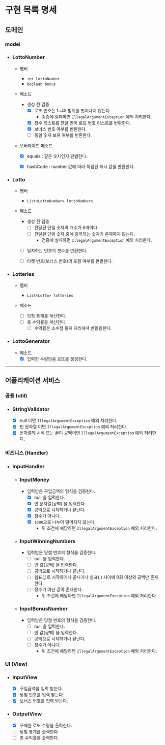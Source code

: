 # 구현 목록 명세

## 도메인
### model
- ### LottoNumber
  - 멤버
    - `int lottoNumber`
    - `boolean bonus`

  - 메소드
    - 생성 전 검증
      - [x] 로또 번호는 1~45 범위를 벗어나지 않는다.
        - 검증에 실패하면 `IllegalArgumentException` 예외 처리한다.
      - [x] 정수 리스트를 전달 받아 로또 번호 리스트를 반환한다.
      - [x] 보너스 번호 여부를 반환한다.
      - [ ] 동일 숫자 보유 여부를 반환한다.

  - 오버라이드 메소드
    - [x] equals : 같은 숫자인지 판별한다.
    - [x] hashCode : number 값에 따라 독립된 해시 값을 반환한다.


- ### Lotto
  - 멤버
    - `List<LottoNumber> lottoNumbers`

  - 메소드
    - 생성 전 검증
      - [ ] 전달된 단일 숫자의 개수가 6개이다.
      - [ ] 전달된 단일 숫자 중에 중복되는 숫자가 존재하지 않는다.
        - 검증에 실패하면 `IllegalArgumentException` 예외 처리한다.
    - [ ] 일치하는 번호의 갯수를 반환한다.
    - [ ] 타켓 번호(보너스 번호)의 포함 여부를 판별한다.


- ### Lotteries
  - 멤버
    - `List<Lotto> lotteries`

  - 메소드
    - [ ] 당첨 통계를 계산한다.
    - [ ] 총 수익률을 계산한다.
      - [ ] 수익률은 소수점 둘째 자리에서 반올림한다.

- ### LottoGenerator
  - 메소드
    - [x] 입력한 수량만큼 로또를 생성한다.

---

## 어플리케이션 서비스
### 공용 (util)
- ### StringValidator
    - [x] null 이면 `IllegalArgumentException` 예외 처리한다.
    - [x] 빈 문자열 이면 `IllegalArgumentException` 예외 처리한다.
    - [x] 문자열의 시작 또는 끝이 공백이면 `IllegalArgumentException` 예외 처리한다.

### 비즈니스 (Handler)
- ### InputHandler
  - ### InputMoney
    - 입력받은 구입금액의 형식을 검증한다.
      - [x] null 을 입력한다.
      - [x] 빈 문자열(공백) 을 입력한다.
      - [x] 공백으로 시작하거나 끝난다.
      - [x] 정수가 아니다.
      - [x] `1000`으로 나누어 떨어지지 않는다.
        - 위 조건에 해당하면 `IllegalArgumentException` 예외 처리한다.

  - ### InputWinningNumbers
    - 입력받은 당첨 번호의 형식을 검증한다.
      - [ ] null 을 입력한다.
      - [ ] 빈 값(공백) 을 입력한다.
      - [ ] 공백으로 시작하거나 끝난다.
      - [ ] 쉼표(,)로 시작하거나 끝나거나 쉼표(,) 사이에 0회 이상의 공백만 존재한다.
      - [ ] 정수가 아닌 값이 존재한다.
        - 위 조건에 해당하면 `IllegalArgumentException` 예외 처리한다.
 
  - ### InputBonusNumber
    - 입력받은 당첨 번호의 형식을 검증한다.
      - [ ] null 을 입력한다.
      - [ ] 빈 값(공백) 을 입력한다.
      - [ ] 공백으로 시작하거나 끝난다.
      - [ ] 정수가 아니다.
        - 위 조건에 해당하면 `IllegalArgumentException` 예외 처리한다. 

### UI (View)
- ### InputView
  - [x] 구입금액을 입력 받는다.
  - [x] 당첨 번호를 입력 받는다.
  - [x] 보너스 번호를 입력 받는다.

- ### OutputView
  - [x] 구매한 로또 수량을 출력한다. 
  - [ ] 당첨 통계를 출력한다.
  - [ ] 총 수익률을 출력한다.